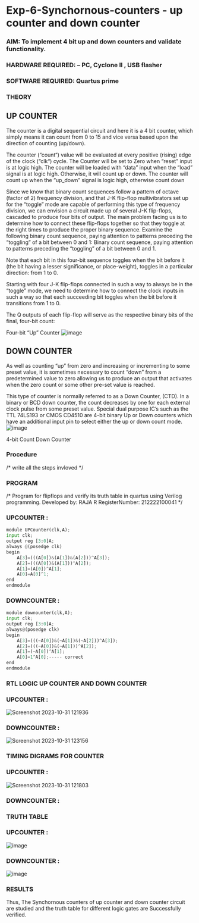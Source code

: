 # Exp-6-Synchornous-counters - up counter and down counter 
### AIM: To implement 4 bit up and down counters and validate  functionality.
### HARDWARE REQUIRED:  – PC, Cyclone II , USB flasher
### SOFTWARE REQUIRED:   Quartus prime
### THEORY 

## UP COUNTER 
The counter is a digital sequential circuit and here it is a 4 bit counter, which simply means it can count from 0 to 15 and vice versa based upon the direction of counting (up/down). 

The counter (“count“) value will be evaluated at every positive (rising) edge of the clock (“clk“) cycle.
The Counter will be set to Zero when “reset” input is at logic high.
The counter will be loaded with “data” input when the “load” signal is at logic high. Otherwise, it will count up or down.
The counter will count up when the “up_down” signal is logic high, otherwise count down

Since we know that binary count sequences follow a pattern of octave (factor of 2) frequency division, and that J-K flip-flop multivibrators set up for the “toggle” mode are capable of performing this type of frequency division, we can envision a circuit made up of several J-K flip-flops, cascaded to produce four bits of output.
The main problem facing us is to determine how to connect these flip-flops together so that they toggle at the right times to produce the proper binary sequence.
Examine the following binary count sequence, paying attention to patterns preceding the “toggling” of a bit between 0 and 1:
Binary count sequence, paying attention to patterns preceding the “toggling” of a bit between 0 and 1.

Note that each bit in this four-bit sequence toggles when the bit before it (the bit having a lesser significance, or place-weight), toggles in a particular direction: from 1 to 0.



 
 

Starting with four J-K flip-flops connected in such a way to always be in the “toggle” mode, we need to determine how to connect the clock inputs in such a way so that each succeeding bit toggles when the bit before it transitions from 1 to 0.

The Q outputs of each flip-flop will serve as the respective binary bits of the final, four-bit count:

 
 

Four-bit “Up” Counter
![image](https://user-images.githubusercontent.com/36288975/169644758-b2f4339d-9532-40c5-af40-8f4f8c942e2c.png)



## DOWN COUNTER 

As well as counting “up” from zero and increasing or incrementing to some preset value, it is sometimes necessary to count “down” from a predetermined value to zero allowing us to produce an output that activates when the zero count or some other pre-set value is reached.

This type of counter is normally referred to as a Down Counter, (CTD). In a binary or BCD down counter, the count decreases by one for each external clock pulse from some preset value. Special dual purpose IC’s such as the TTL 74LS193 or CMOS CD4510 are 4-bit binary Up or Down counters which have an additional input pin to select either the up or down count mode.
![image](https://user-images.githubusercontent.com/36288975/169644844-1a14e123-7228-4ed8-81a9-eb937dff4ac8.png)


4-bit Count Down Counter
### Procedure
/* write all the steps invloved */



### PROGRAM 
/*
Program for flipflops  and verify its truth table in quartus using Verilog programming.
Developed by: RAJA R
RegisterNumber:  212222100041
*/
### UPCOUNTER :
```python
module UPCounter(clk,A);
input clk;
output reg [3:0]A;
always @(posedge clk)
begin
	A[3]=(((A[0])&(A[1])&(A[2]))^A[3]);
	A[2]=(((A[0])&(A[1]))^A[2]);
	A[1]=(A[0])^A[1];
	A[0]=A[0]^1;
end
endmodule
```
### DOWNCOUNTER :
```python
module downounter(clk,A);
input clk;
output reg [3:0]A;
always@(posedge clk)
begin
	A[3]=(((~A[0])&(~A[1])&(~A[2]))^A[3]);
	A[2]=(((~A[0])&(~A[1]))^A[2]);
	A[1]=(~A[0])^A[1];
	A[0]=1^A[0];----- correct
end
endmodule
```







### RTL LOGIC UP COUNTER AND DOWN COUNTER  

### UPCOUNTER :
![Screenshot 2023-10-31 121936](https://github.com/Raja8334/Exp-7-Synchornous-counters-/assets/120719634/c7283b0b-5f17-428b-af1c-dbeb8d4935da)


### DOWNCOUNTER :

![Screenshot 2023-10-31 123156](https://github.com/Raja8334/Exp-7-Synchornous-counters-/assets/120719634/5b9609ee-0cac-4458-bdfe-253059641a78)






### TIMING DIGRAMS FOR COUNTER  
### UPCOUNTER :
![Screenshot 2023-10-31 121803](https://github.com/Raja8334/Exp-7-Synchornous-counters-/assets/120719634/e844980d-6929-42e8-aa86-c61de36b505d)


### DOWNCOUNTER :




### TRUTH TABLE 
### UPCOUNTER :
![image](https://github.com/Raja8334/Exp-7-Synchornous-counters-/assets/120719634/0b6b6b13-8141-4e13-abed-0ac5506a9fc2)


### DOWNCOUNTER :
![image](https://github.com/Raja8334/Exp-7-Synchornous-counters-/assets/120719634/f3ead36a-dfaf-4565-89b7-4aa85fa9920b)






### RESULTS 
Thus, The Synchornous counters of up counter and down counter circuit are studied and the truth table for different logic gates are Successfully verified.

